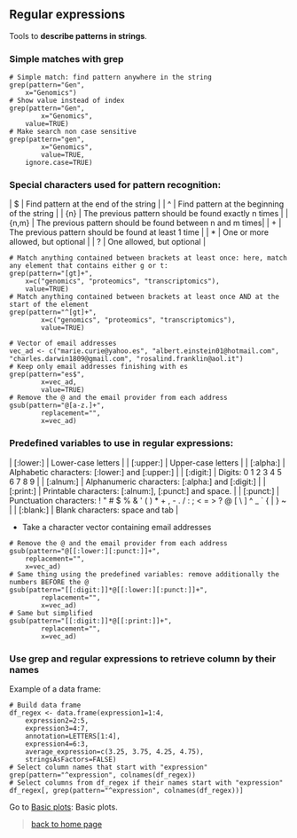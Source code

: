 <h2>Regular expressions</h2>

Tools to **describe patterns in strings**.

<h3>Simple matches with grep</h3>

```{r}
# Simple match: find pattern anywhere in the string
grep(pattern="Gen", 
	x="Genomics")
# Show value instead of index
grep(pattern="Gen", 
        x="Genomics",
	value=TRUE)
# Make search non case sensitive
grep(pattern="gen",
        x="Genomics",
        value=TRUE,
	ignore.case=TRUE)
```

<h3>Special characters used for pattern recognition:</h3>

| $ | Find pattern at the end of the string |
| ^ | Find pattern at the beginning of the string |
| {n} | The previous pattern should be found exactly n times |
| {n,m} | The previous pattern should be found between n and m times|
| + | The previous pattern should be found at least 1 time |
| * | One or more allowed, but optional |
| ? | One allowed, but optional |

```{r}
# Match anything contained between brackets at least once: here, match any element that contains either g or t:
grep(pattern="[gt]+", 
	x=c("genomics", "proteomics", "transcriptomics"), 
	value=TRUE)
# Match anything contained between brackets at least once AND at the start of the element
grep(pattern="^[gt]+",
        x=c("genomics", "proteomics", "transcriptomics"),
        value=TRUE)

# Vector of email addresses
vec_ad <- c("marie.curie@yahoo.es", "albert.einstein01@hotmail.com", "charles.darwin1809@gmail.com", "rosalind.franklin@aol.it")
# Keep only email addresses finishing with es
grep(pattern="es$",
        x=vec_ad,
        value=TRUE)
# Remove the @ and the email provider from each address
gsub(pattern="@[a-z.]+",
        replacement="",
        x=vec_ad)
```

<h3>Predefined variables to use in regular expressions:</h3>

| [:lower:] | Lower-case letters |
| [:upper:] | Upper-case letters |
| [:alpha:] | Alphabetic characters: [:lower:] and [:upper:] |
| [:digit:] | Digits: 0 1 2 3 4 5 6 7 8 9 |
| [:alnum:] | Alphanumeric characters: [:alpha:] and [:digit:] |
| [:print:] | Printable characters: [:alnum:], [:punct:] and space. |
| [:punct:] | Punctuation characters: ! " # $ % & ' ( ) * + , - . / : ; < = > ? @ [ \ ] ^ _ ` { | } ~ |
| [:blank:] | Blank characters: space and tab |


* Take a character vector containing email addresses

```{r}
# Remove the @ and the email provider from each address
gsub(pattern="@[[:lower:][:punct:]]+", 
	replacement="", 
	x=vec_ad)
# Same thing using the predefined variables: remove additionally the numbers BEFORE the @
gsub(pattern="[[:digit:]]*@[[:lower:][:punct:]]+",
        replacement="",
        x=vec_ad)
# Same but simplified
gsub(pattern="[[:digit:]]*@[[:print:]]+",
        replacement="",
        x=vec_ad)
```

<h3>Use grep and regular expressions to retrieve column by their names</h3>

Example of a data frame:

```{r}
# Build data frame
df_regex <- data.frame(expression1=1:4, 
	expression2=2:5, 
	expression3=4:7, 
	annotation=LETTERS[1:4], 
	expression4=6:3, 
	average_expression=c(3.25, 3.75, 4.25, 4.75),
	stringsAsFactors=FALSE)
# Select column names that start with "expression"
grep(pattern="^expression", colnames(df_regex))
# Select columns from df_regex if their names start with "expression"
df_regex[, grep(pattern="^expression", colnames(df_regex))]
```

Go to [Basic plots](https://sbcrg.github.io/CRG_RIntroduction/exercise8): Basic plots.
<br>

> [back to home page](https://sbcrg.github.io/CRG_RIntroduction)
